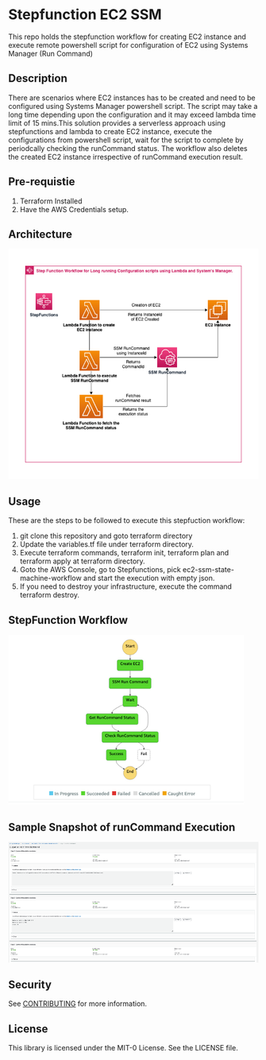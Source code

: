 # Stepfunction EC2 SSM

This repo holds the stepfunction workflow for creating EC2 instance and execute remote powershell script for configuration of EC2 using Systems Manager (Run Command)

## Description
There are scenarios where EC2 instances has to be created and need to be configured using Systems Manager powershell script. The script may take a long time depending upon the configuration and it may exceed lambda time limit of 15 mins.This solution provides a serverless approach using stepfunctions and lambda to create EC2 instance, execute the configurations from powershell script, wait for the script to complete by periodcally checking the runCommand status. The workflow also deletes the created EC2 instance irrespective of runCommand execution result.

## Pre-requistie
1.  Terraform Installed
2.  Have the AWS Credentials setup. 

## Architecture
![Architecture](images/sfn-ec2-ssm.png)

## Usage
These are the steps to be followed to execute this stepfuction workflow:
1.  git clone this repository and goto terraform directory
2.  Update the variables.tf file under terraform directory.
3.  Execute terraform commands, terraform init, terraform plan and terraform apply at terraform directory.
4.  Goto the AWS Console, go to Stepfunctions, pick ec2-ssm-state-machine-workflow and start the execution with empty json.
5.  If you need to destroy your infrastructure, execute the command terraform destroy.

## StepFunction Workflow
![StepFunction Workflow](images/sfn-workflow.png)

## Sample Snapshot of runCommand Execution
![RunCommand](images/run-command-execution.png)

## Security

See [CONTRIBUTING](CONTRIBUTING.md#security-issue-notifications) for more information.

## License

This library is licensed under the MIT-0 License. See the LICENSE file.


